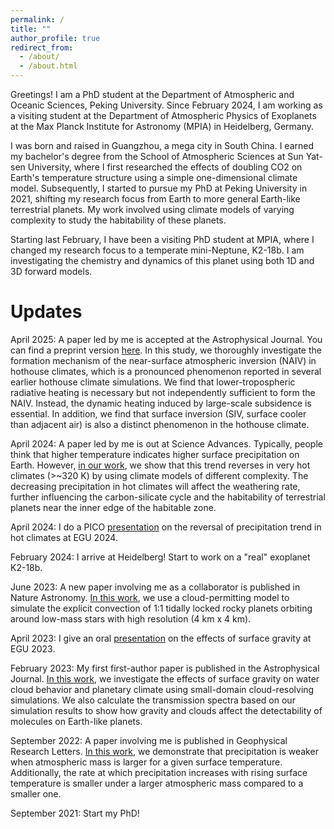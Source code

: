 ```yaml
---
permalink: /
title: ""
author_profile: true
redirect_from: 
  - /about/
  - /about.html
---
```


Greetings! I am a PhD student at the Department of Atmospheric and Oceanic Sciences, Peking University. Since February 2024, I am working as a visiting student at the Department of Atmospheric Physics of Exoplanets at the Max Planck Institute for Astronomy (MPIA) in Heidelberg, Germany.

I was born and raised in Guangzhou, a mega city in South China. I earned my bachelor's degree from the School of Atmospheric Sciences at Sun Yat-sen University, where I first researched the effects of doubling CO2 on Earth's temperature structure using a simple one-dimensional climate model. Subsequently, I started to pursue my PhD at Peking University in 2021, shifting my research focus from Earth to more general Earth-like terrestrial planets. My work involved using climate models of varying complexity to study the habitability of these planets.

Starting last February, I have been a visiting PhD student at MPIA, where I changed my research focus to a temperate mini-Neptune, K2-18b. I am investigating the chemistry and dynamics of this planet using both 1D and 3D forward models.


Updates
======
April 2025: A paper led by me is accepted at the Astrophysical Journal. You can find a preprint version [here](https://arxiv.org/abs/2504.05233). In this study, we thoroughly investigate the formation mechanism of the near-surface atmospheric inversion (NAIV) in hothouse climates, which is a pronounced phenomenon reported in several earlier hothouse climate simulations. We find that lower-tropospheric radiative heating is necessary but not independently sufficient to form the NAIV. Instead, the dynamic heating induced by large-scale subsidence is essential. In addition, we find that surface inversion (SIV, surface cooler than adjacent air) is also a distinct phenomenon in the hothouse climate.

April 2024: A paper led by me is out at Science Advances. Typically, people think that higher temperature indicates higher surface precipitation on Earth. However, [in our work](https://www.science.org/doi/10.1126/sciadv.ado2515), we show that this trend reverses in very hot climates (>~320 K) by using climate models of different complexity. The decreasing precipitation in hot climates will affect the weathering rate, further influencing the carbon-silicate cycle and the habitability of terrestrial planets near the inner edge of the habitable zone.

April 2024: I do a PICO [presentation](https://meetingorganizer.copernicus.org/EGU24/EGU24-3504.html) on the reversal of precipitation trend in hot climates at EGU 2024.

February 2024: I arrive at Heidelberg! Start to work on a "real" exoplanet K2-18b.

June 2023: A new paper involving me as a collaborator is published in Nature Astronomy. [In this work](https://www.nature.com/articles/s41550-023-02015-8), we use a cloud-permitting model to simulate the explicit convection of 1:1 tidally locked rocky planets orbiting around low-mass stars with high resolution (4 km x 4 km).

April 2023: I give an oral [presentation](https://meetingorganizer.copernicus.org/EGU23/EGU23-2306.html) on the effects of surface gravity at EGU 2023.

February 2023: My first first-author paper is published in the Astrophysical Journal. [In this work](https://iopscience.iop.org/article/10.3847/1538-4357/aca965), we investigate the effects of surface gravity on water cloud behavior and planetary climate using small-domain cloud-resolving simulations. We also calculate the transmission spectra based on our simulation results to show how gravity and clouds affect the detectability of molecules on Earth-like planets.

September 2022: A paper involving me is published in Geophysical Research Letters. [In this work](https://agupubs.onlinelibrary.wiley.com/doi/10.1029/2022GL099599), we demonstrate that precipitation is weaker when atmospheric mass is larger for a given surface temperature. Additionally, the rate at which precipitation increases with rising surface temperature is smaller under a larger atmospheric mass compared to a smaller one.

September 2021: Start my PhD!



